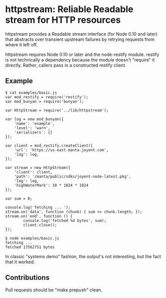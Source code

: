 # httpstream: Reliable Readable stream for HTTP resources

httpstream provides a Readable stream interface (for Node 0.10 and later) that
abstracts over transient upstream failures by retrying requests from where it
left off.

httpstream requires Node 0.10 or later and the node-restify module.  restify is
not technically a dependency because the module doesn't "require" it directly.
Rather, callers pass in a constructed restify client.

## Example

    $ cat examples/basic.js
    var mod_restify = require('restify');
    var mod_bunyan = require('bunyan');
    
    var HttpStream = require('../lib/httpstream');
    
    var log = new mod_bunyan({
        'name': 'example',
        'level': 'warn',
        'serializers': {}
    });
    
    var client = mod_restify.createClient({
        'url': 'https://us-east.manta.joyent.com',
        'log': log,
    });
    
    var stream = new HttpStream({
        'client': client,
        'path': '/manta/public/sdks/joyent-node-latest.pkg',
        'log': log,
        'highWaterMark': 10 * 1024 * 1024
    });
    
    var sum = 0;
    
    console.log('fetching ... ');
    stream.on('data', function (chunk) { sum += chunk.length; });
    stream.on('end', function () {
            console.log('fetched %d bytes', sum);
            client.close();
    });

    $ node examples/basic.js 
    fetching ... 
    fetched 17562751 bytes

In classic "systems demo" fashion, the output's not interesting, but the fact
that it worked.


## Contributions

Pull requests should be "make prepush" clean.
